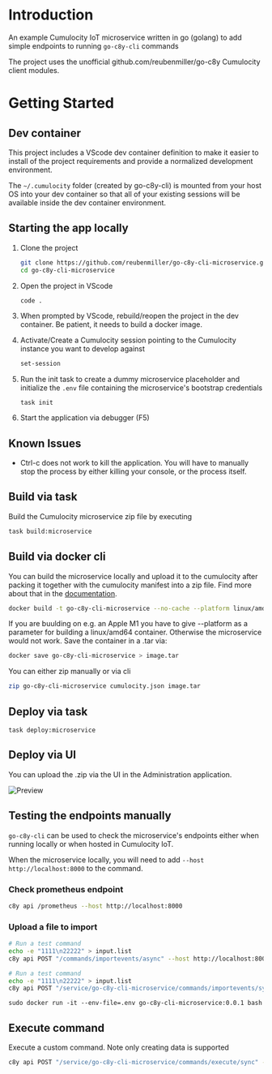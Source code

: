 # Introduction

An example Cumulocity IoT microservice written in go (golang) to add simple endpoints to running `go-c8y-cli` commands

The project uses the unofficial github.com/reubenmiller/go-c8y Cumulocity client modules.

# Getting Started

## Dev container

This project includes a VScode dev container definition to make it easier to install of the project requirements and provide a normalized development environment.

The `~/.cumulocity` folder (created by go-c8y-cli) is mounted from your host OS into your dev container so that all of your existing sessions will be available inside the dev container environment.


## Starting the app locally

1. Clone the project

    ```sh
    git clone https://github.com/reubenmiller/go-c8y-cli-microservice.git
    cd go-c8y-cli-microservice
    ```

2. Open the project in VScode

    ```sh
    code .
    ```

3. When prompted by VScode, rebuild/reopen the project in the dev container. Be patient, it needs to build a docker image.

4. Activate/Create a Cumulocity session pointing to the Cumulocity instance you want to develop against

    ```sh
    set-session
    ```

5. Run the init task to create a dummy microservice placeholder and initialize the `.env` file containing the microservice's bootstrap credentials

    ```
    task init
    ```

6. Start the application via debugger (F5)


## Known Issues

* Ctrl-c does not work to kill the application. You will have to manually stop the process by either killing your console, or the process itself.

## Build via task

Build the Cumulocity microservice zip file by executing

```sh
task build:microservice
```

## Build via docker cli

You can build the microservice locally and upload it to the cumulocity after packing it together with the cumulocity manifest into a zip file.
Find more about that in the [documentation](https://cumulocity.com/guides/microservice-sdk/concept/#overview).

```bash
docker build -t go-c8y-cli-microservice --no-cache --platform linux/amd64 .
```
If you are buulding on e.g. an Apple M1 you have to give --platform as a parameter for building a linux/amd64 container. Otherwise the microservice would not work.
Save the container in a .tar via:


```bash
docker save go-c8y-cli-microservice > image.tar
```

You can either zip manually or via cli

```bash
zip go-c8y-cli-microservice cumulocity.json image.tar
```

## Deploy via task

```
task deploy:microservice
```

## Deploy via UI

You can upload the .zip via the UI in the Administration application.

![Preview](http://g.recordit.co/nkhGv2yMdD.gif)

## Testing the endpoints manually

`go-c8y-cli` can be used to check the microservice's endpoints either when running locally or when hosted in Cumulocity IoT.

When the microservice locally, you will need to add `--host http://localhost:8000` to the command.

### Check prometheus endpoint

```sh
c8y api /prometheus --host http://localhost:8000
```
### Upload a file to import 

```sh
# Run a test command
echo -e "1111\n22222" > input.list
c8y api POST "/commands/importevents/async" --host http://localhost:8000 --force --file "./input.list"
```

```sh
# Run a test command
echo -e "1111\n22222" > input.list
c8y api POST "/service/go-c8y-cli-microservice/commands/importevents/sync" --force --file "./input.list"
```

```
sudo docker run -it --env-file=.env go-c8y-cli-microservice:0.0.1 bash
```

## Execute command

Execute a custom command. Note only creating data is supported

```sh
c8y api POST "/service/go-c8y-cli-microservice/commands/execute/sync" --data "command=c8y devices list | c8y events create --text 'Example event' --type 'c8y_CliExample'"
```
